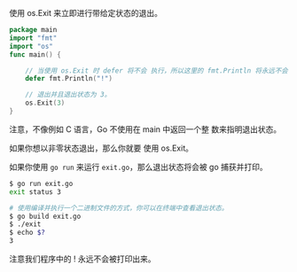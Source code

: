 
使用 os.Exit 来立即进行带给定状态的退出。

```go
package main
import "fmt"
import "os"
func main() {

    // 当使用 os.Exit 时 defer 将不会 执行，所以这里的 fmt.Println 将永远不会被调用。
    defer fmt.Println("!")

    // 退出并且退出状态为 3。
    os.Exit(3)
}
```

注意，不像例如 C 语言，Go 不使用在 main 中返回一个整 数来指明退出状态。

如果你想以非零状态退出，那么你就要 使用 os.Exit。

如果你使用 `go run` 来运行 `exit.go`，那么退出状态将会被 go 捕获并打印。

```sh
$ go run exit.go
exit status 3

# 使用编译并执行一个二进制文件的方式，你可以在终端中查看退出状态。
$ go build exit.go
$ ./exit
$ echo $?
3
```
注意我们程序中的 ! 永远不会被打印出来。

